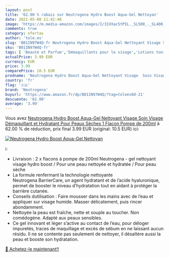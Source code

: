 ```yaml
---
layout: post
title: '62.00 % rabais sur Neutrogena Hydro Boost Aqua-Gel Nettoyan'
date: 2021-05-08 11:42:48
image: 'https://m.media-amazon.com/images/I/31VXac5tPIL._SL500_._SL400_.jpg'
comments: true
category: ofertas
author: 'tole.es'
slug: 'B01IN97W4Q-fr Neutrogena Hydro Boost Aqua-Gel Nettoyant Visage Soin...'
sku: 'B01IN97W4Q-fr'
tags: [ 'Beauté et Parfum','Démaquillants pour le visage','Lotions toniques','Nettoyants et exfoliants pour le visage','Soins pour la peau','Soins pour le visage','neutrogena', ]
actualPrice: 3.99 EUR
currency: EUR
price: 3.99
comparePrice: 10.5 EUR
prodname: 'Neutrogena Hydro Boost Aqua-Gel Nettoyant Visage  Soin Visage Démaquillant et Hydratant  Pour Peaux Sèches  1 Flacon Pompe de 200ml'
country: 'fr'
flag: '🇫🇷'
brand: 'Neutrogena'
buyurl: 'https://www.amazon.fr/dp/B01IN97W4Q/?tag=tolees0d-21'
descuento: '62.00'
average: '3.99'
---
```


Vous avez [Neutrogena Hydro Boost Aqua-Gel Nettoyant Visage  Soin Visage Démaquillant et Hydratant  Pour Peaux Sèches  1 Flacon Pompe de 200ml](https://www.amazon.fr/dp/B01IN97W4Q/?tag=tolees0d-21)  à  62.00 % de réduction, prix final  3.99 EUR (original: 10.5 EUR) ici:

[![Neutrogena Hydro Boost Aqua-Gel Nettoyan](https://m.media-amazon.com/images/I/31VXac5tPIL._SL500_._SL400_.jpg)](https://www.amazon.fr/dp/B01IN97W4Q/?tag=tolees0d-21)

ℹ️:

- Livraison : 2 x flacons à pompe de 200ml Neutrogena - gel nettoyant visage hydro boost / Pour une peau nettoyée et hydratée / Pour peau sèche
- La formule renfermant la technologie nettoyante Neutrogena BarrierCare, un agent hydratant et de l’acide hyaluronique, permet de booster le niveau d’hydratation tout en aidant à protéger la barrière cutanée.
- Conseils dutilisation : Faire mousser dans les mains avec de l’eau et appliquer sur visage humide. Masser délicatement, puis rincer abondamment.
- Nettoyée la peau est fraîche, nette et souple au toucher. Non comédogène. Adapté aux peaux sensibles.
- Ce gel innovant et léger s’active au contact de l’eau, pour déloger impuretés, traces de maquillage et excès de sébum en ne laissant aucun résidu. Il ne se contente pas seulement de nettoyer, il désaltère aussi la peau et booste son hydratation.

[🛒 Achetez-le maintenant!!](https://www.amazon.fr/dp/B01IN97W4Q/?tag=tolees0d-21)
